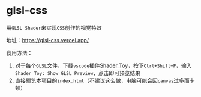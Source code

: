 # glsl-css

用`GLSL Shader`来实现`CSS`创作的视觉特效

地址：https://glsl-css.vercel.app/

食用方法：

1. 对于每个`GLSL`文件，下载`vscode`插件[Shader Toy](https://marketplace.visualstudio.com/items?itemName=stevensona.shader-toy)，按下`Ctrl+Shift+P`，输入`Shader Toy: Show GLSL Preview`，点击即可预览结果
2. 直接预览本项目的`index.html`（不建议这么做，电脑可能会因`canvas`过多而卡顿）
